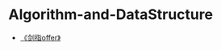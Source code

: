 # Algorithm-and-DataStructure
* [《剑指offer》](https://github.com/cxyywz/Algorithm-and-DataStructure/blob/master/%E3%80%8A%E5%89%91%E6%8C%87offer%E3%80%8B/jzof.md)
